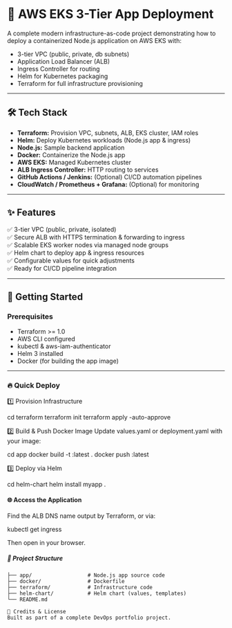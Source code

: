 # 🚀 AWS EKS 3-Tier App Deployment

A complete modern infrastructure-as-code project demonstrating how to deploy a containerized Node.js application on AWS EKS with:

- 3-tier VPC (public, private, db subnets)
- Application Load Balancer (ALB)
- Ingress Controller for routing
- Helm for Kubernetes packaging
- Terraform for full infrastructure provisioning

---

## 🛠 Tech Stack

- **Terraform:** Provision VPC, subnets, ALB, EKS cluster, IAM roles
- **Helm:** Deploy Kubernetes workloads (Node.js app & ingress)
- **Node.js:** Sample backend application
- **Docker:** Containerize the Node.js app
- **AWS EKS:** Managed Kubernetes cluster
- **ALB Ingress Controller:** HTTP routing to services
- **GitHub Actions / Jenkins:** (Optional) CI/CD automation pipelines
- **CloudWatch / Prometheus + Grafana:** (Optional) for monitoring

---

## ✨ Features

✅ 3-tier VPC (public, private, isolated)  
✅ Secure ALB with HTTPS termination & forwarding to ingress  
✅ Scalable EKS worker nodes via managed node groups  
✅ Helm chart to deploy app & ingress resources  
✅ Configurable values for quick adjustments  
✅ Ready for CI/CD pipeline integration

---

## 🚀 Getting Started

### Prerequisites
- Terraform >= 1.0
- AWS CLI configured
- kubectl & aws-iam-authenticator
- Helm 3 installed
- Docker (for building the app image)

---

### 🔥 Quick Deploy

1️⃣ Provision Infrastructure

cd terraform
terraform init
terraform apply -auto-approve

2️⃣ Build & Push Docker Image
Update values.yaml or deployment.yaml with your image:

cd app
docker build -t <your-ecr-repo>:latest .
docker push <your-ecr-repo>:latest

3️⃣ Deploy via Helm

cd helm-chart
helm install myapp .

#### 🌐 Access the Application
Find the ALB DNS name output by Terraform, or via:

kubectl get ingress

Then open in your browser.

##### 📂 Project Structure
```
├── app/                  # Node.js app source code
├── docker/               # Dockerfile
├── terraform/            # Infrastructure code
├── helm-chart/           # Helm chart (values, templates)
└── README.md

🚀 Credits & License
Built as part of a complete DevOps portfolio project.
